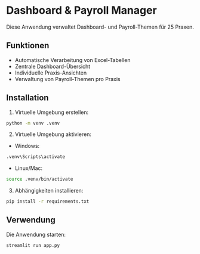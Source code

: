 # Dashboard & Payroll Manager

Diese Anwendung verwaltet Dashboard- und Payroll-Themen für 25 Praxen.

## Funktionen
- Automatische Verarbeitung von Excel-Tabellen
- Zentrale Dashboard-Übersicht
- Individuelle Praxis-Ansichten
- Verwaltung von Payroll-Themen pro Praxis

## Installation
1. Virtuelle Umgebung erstellen:
```bash
python -m venv .venv
```

2. Virtuelle Umgebung aktivieren:
- Windows:
```bash
.venv\Scripts\activate
```
- Linux/Mac:
```bash
source .venv/bin/activate
```

3. Abhängigkeiten installieren:
```bash
pip install -r requirements.txt
```

## Verwendung
Die Anwendung starten:
```bash
streamlit run app.py
``` 